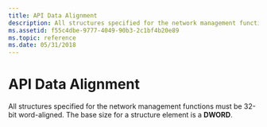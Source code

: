 ```yaml
---
title: API Data Alignment
description: All structures specified for the network management functions must be 32-bit word-aligned. The base size for a structure element is a DWORD.
ms.assetid: f55c4dbe-9777-4049-90b3-2c1bf4b20e89
ms.topic: reference
ms.date: 05/31/2018
---
```


# API Data Alignment

All structures specified for the network management functions must be 32-bit word-aligned. The base size for a structure element is a **DWORD**.

 

 




